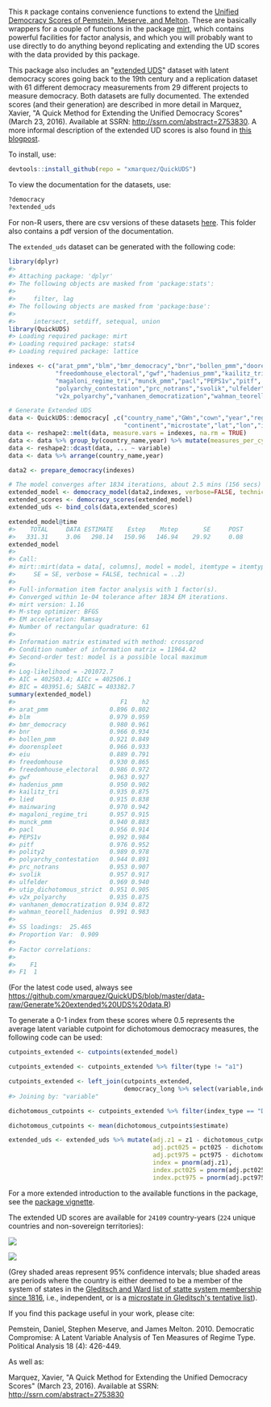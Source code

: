 <!-- README.md is generated from README.Rmd. Please edit that file -->
This `R` package contains convenience functions to extend the [Unified Democracy Scores of Pemstein, Meserve, and Melton](http://www.unified-democracy-scores.org/). These are basically wrappers for a couple of functions in the package [mirt](https://cran.r-project.org/web/packages/mirt/mirt.pdf), which contains powerful facilities for factor analysis, and which you will probably want to use directly to do anything beyond replicating and extending the UD scores with the data provided by this package.

This package also includes an "[extended UDS](https://github.com/xmarquez/QuickUDS/blob/master/csvs-and-pdfs/extended_uds.csv?raw=true)" dataset with latent democracy scores going back to the 19th century and a replication dataset with 61 different democracy measurements from 29 different projects to measure democracy. Both datasets are fully documented. The extended scores (and their generation) are described in more detail in Marquez, Xavier, "A Quick Method for Extending the Unified Democracy Scores" (March 23, 2016). Available at SSRN: <http://ssrn.com/abstract=2753830>. A more informal description of the extended UD scores is also found in [this blogpost](http://abandonedfootnotes.blogspot.co.nz/2016/03/artisanal-democracy-data-quick-and-easy.html).

To install, use:

``` r
devtools::install_github(repo = "xmarquez/QuickUDS")
```

To view the documentation for the datasets, use:

``` r
?democracy
?extended_uds
```

For non-R users, there are csv versions of these datasets [here](https://github.com/xmarquez/QuickUDS/tree/master/csvs-and-pdfs). This folder also contains a pdf version of the documentation.

The `extended_uds` dataset can be generated with the following code:

``` r
library(dplyr)
#> 
#> Attaching package: 'dplyr'
#> The following objects are masked from 'package:stats':
#> 
#>     filter, lag
#> The following objects are masked from 'package:base':
#> 
#>     intersect, setdiff, setequal, union
library(QuickUDS)
#> Loading required package: mirt
#> Loading required package: stats4
#> Loading required package: lattice

indexes <- c("arat_pmm","blm","bmr_democracy","bnr","bollen_pmm","doorenspleet","eiu","freedomhouse",
             "freedomhouse_electoral","gwf","hadenius_pmm","kailitz_tri","lied","mainwaring",
             "magaloni_regime_tri","munck_pmm","pacl","PEPS1v","pitf", "polity2",
             "polyarchy_contestation","prc_notrans","svolik","ulfelder","utip_dichotomous_strict",
             "v2x_polyarchy","vanhanen_democratization","wahman_teorell_hadenius")

# Generate Extended UDS
data <- QuickUDS::democracy[ ,c("country_name","GWn","cown","year","region",
                                "continent","microstate","lat","lon","in_system",indexes)]
data <- reshape2::melt(data, measure.vars = indexes, na.rm = TRUE)
data <- data %>% group_by(country_name,year) %>% mutate(measures_per_cy = n()) %>% ungroup()
data <- reshape2::dcast(data, ... ~ variable)
data <- data %>% arrange(country_name,year)

data2 <- prepare_democracy(indexes)

# The model converges after 1834 iterations, about 2.5 mins (156 secs) in my not-special desktop machine
extended_model <- democracy_model(data2,indexes, verbose=FALSE, technical = list(NCYCLES = 2500))
extended_scores <- democracy_scores(extended_model)
extended_uds <- bind_cols(data,extended_scores)

extended_model@time
#>    TOTAL     DATA ESTIMATE    Estep    Mstep       SE     POST 
#>   331.31     3.06   298.14   150.96   146.94    29.92     0.08
extended_model
#> 
#> Call:
#> mirt::mirt(data = data[, columns], model = model, itemtype = itemtype, 
#>     SE = SE, verbose = FALSE, technical = ..2)
#> 
#> Full-information item factor analysis with 1 factor(s).
#> Converged within 1e-04 tolerance after 1834 EM iterations.
#> mirt version: 1.16 
#> M-step optimizer: BFGS 
#> EM acceleration: Ramsay
#> Number of rectangular quadrature: 61
#> 
#> Information matrix estimated with method: crossprod
#> Condition number of information matrix = 11964.42
#> Second-order test: model is a possible local maximum
#> 
#> Log-likelihood = -201072.7
#> AIC = 402503.4; AICc = 402506.1
#> BIC = 403951.6; SABIC = 403382.7
summary(extended_model)
#>                             F1    h2
#> arat_pmm                 0.896 0.802
#> blm                      0.979 0.959
#> bmr_democracy            0.980 0.961
#> bnr                      0.966 0.934
#> bollen_pmm               0.921 0.849
#> doorenspleet             0.966 0.933
#> eiu                      0.889 0.791
#> freedomhouse             0.930 0.865
#> freedomhouse_electoral   0.986 0.972
#> gwf                      0.963 0.927
#> hadenius_pmm             0.950 0.902
#> kailitz_tri              0.935 0.875
#> lied                     0.915 0.838
#> mainwaring               0.970 0.942
#> magaloni_regime_tri      0.957 0.915
#> munck_pmm                0.940 0.883
#> pacl                     0.956 0.914
#> PEPS1v                   0.992 0.984
#> pitf                     0.976 0.952
#> polity2                  0.989 0.978
#> polyarchy_contestation   0.944 0.891
#> prc_notrans              0.953 0.907
#> svolik                   0.957 0.917
#> ulfelder                 0.969 0.940
#> utip_dichotomous_strict  0.951 0.905
#> v2x_polyarchy            0.935 0.875
#> vanhanen_democratization 0.934 0.872
#> wahman_teorell_hadenius  0.991 0.983
#> 
#> SS loadings:  25.465 
#> Proportion Var:  0.909 
#> 
#> Factor correlations: 
#> 
#>    F1
#> F1  1
```

(For the latest code used, always see <https://github.com/xmarquez/QuickUDS/blob/master/data-raw/Generate%20extended%20UDS%20data.R>)

To generate a 0-1 index from these scores where 0.5 represents the average latent variable cutpoint for dichotomous democracy measures, the following code can be used:

``` r
cutpoints_extended <- cutpoints(extended_model)

cutpoints_extended <- cutpoints_extended %>% filter(type != "a1")

cutpoints_extended <- left_join(cutpoints_extended,
                                democracy_long %>% select(variable,index_type) %>% distinct())
#> Joining by: "variable"

dichotomous_cutpoints <- cutpoints_extended %>% filter(index_type == "Dichotomous")

dichotomous_cutpoints <- mean(dichotomous_cutpoints$estimate)

extended_uds <- extended_uds %>% mutate(adj.z1 = z1 - dichotomous_cutpoints, 
                                        adj.pct025 = pct025 - dichotomous_cutpoints, 
                                        adj.pct975 = pct975 - dichotomous_cutpoints,
                                        index = pnorm(adj.z1),
                                        index.pct025 = pnorm(adj.pct025),
                                        index.pct975 = pnorm(adj.pct975))
```

For a more extended introduction to the available functions in the package, see the [package vignette](https://github.com/xmarquez/QuickUDS/tree/master/vignettes).

The extended UD scores are available for `24109` country-years (`224` unique countries and non-sovereign territories):

![](README-unnamed-chunk-6-1.png)

![](README-unnamed-chunk-7-1.png)

(Grey shaded areas represent 95% confidence intervals; blue shaded areas are periods where the country is either deemed to be a member of the system of states in the [Gleditsch and Ward list of statte system membership since 1816](http://privatewww.essex.ac.uk/~ksg/statelist.html), i.e., independent, or is a [microstate in Gleditsch's tentative list](http://privatewww.essex.ac.uk/~ksg/statelist.html)).

If you find this package useful in your work, please cite:

Pemstein, Daniel, Stephen Meserve, and James Melton. 2010. Democratic Compromise: A Latent Variable Analysis of Ten Measures of Regime Type. Political Analysis 18 (4): 426-449.

As well as:

Marquez, Xavier, "A Quick Method for Extending the Unified Democracy Scores" (March 23, 2016). Available at SSRN: <http://ssrn.com/abstract=2753830>
